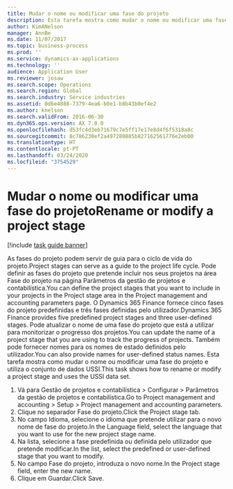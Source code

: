 ```yaml
---
title: Mudar o nome ou modificar uma fase do projeto
description: Esta tarefa mostra como mudar o nome ou modificar uma fase do projeto.
author: KimANelson
manager: AnnBe
ms.date: 11/07/2017
ms.topic: business-process
ms.prod: ''
ms.service: dynamics-ax-applications
ms.technology: ''
audience: Application User
ms.reviewer: josaw
ms.search.scope: Operations
ms.search.region: Global
ms.search.industry: Service industries
ms.assetid: 0d6e4888-7379-4ea6-b0e1-b8b43b0ef4e2
ms.author: knelson
ms.search.validFrom: 2016-06-30
ms.dyn365.ops.version: AX 7.0.0
ms.openlocfilehash: d53fc4d3eb71679c7e5ff17e17e8d4f6f5318a8c
ms.sourcegitcommit: 8c786230ef2a497280885b827162561776e2eb00
ms.translationtype: HT
ms.contentlocale: pt-PT
ms.lasthandoff: 03/24/2020
ms.locfileid: "3754529"
---
```

# <a name="rename-or-modify-a-project-stage"></a><span data-ttu-id="2717c-103">Mudar o nome ou modificar uma fase do projeto</span><span class="sxs-lookup"><span data-stu-id="2717c-103">Rename or modify a project stage</span></span>

[!include [task guide banner](../../includes/task-guide-banner.md)]

<span data-ttu-id="2717c-104">As fases do projeto podem servir de guia para o ciclo de vida do projeto.</span><span class="sxs-lookup"><span data-stu-id="2717c-104">Project stages can serve as a guide to the project life cycle.</span></span> <span data-ttu-id="2717c-105">Pode definir as fases do projeto que pretende incluir nos seus projetos na área Fase do projeto na página Parâmetros da gestão de projetos e contabilística.</span><span class="sxs-lookup"><span data-stu-id="2717c-105">You can define the project stages that you want to include in your projects in the Project stage area in the Project management and accounting parameters page.</span></span> <span data-ttu-id="2717c-106">O Dynamics 365 Finance fornece cinco fases do projeto predefinidas e três fases definidas pelo utilizador.</span><span class="sxs-lookup"><span data-stu-id="2717c-106">Dynamics 365 Finance provides five predefined project stages and three user-defined stages.</span></span> <span data-ttu-id="2717c-107">Pode atualizar o nome de uma fase do projeto que está a utilizar para monitorizar o progresso dos projetos.</span><span class="sxs-lookup"><span data-stu-id="2717c-107">You can update the name of a project stage that you are using to track the progress of projects.</span></span> <span data-ttu-id="2717c-108">Também pode fornecer nomes para os nomes de estado definidos pelo utilizador.</span><span class="sxs-lookup"><span data-stu-id="2717c-108">You can also provide names for user-defined status names.</span></span> <span data-ttu-id="2717c-109">Esta tarefa mostra como mudar o nome ou modificar uma fase do projeto e utiliza o conjunto de dados USSI.</span><span class="sxs-lookup"><span data-stu-id="2717c-109">This task shows how to rename or modify a project stage and uses the USSI data set.</span></span>

1. <span data-ttu-id="2717c-110">Vá para Gestão de projetos e contabilística > Configurar > Parâmetros da gestão de projetos e contabilística.</span><span class="sxs-lookup"><span data-stu-id="2717c-110">Go to Project management and accounting > Setup > Project management and accounting parameters.</span></span>
2. <span data-ttu-id="2717c-111">Clique no separador Fase do projeto.</span><span class="sxs-lookup"><span data-stu-id="2717c-111">Click the Project stage tab.</span></span>
3. <span data-ttu-id="2717c-112">No campo Idioma, selecione o idioma que pretende utilizar para o novo nome de fase do projeto.</span><span class="sxs-lookup"><span data-stu-id="2717c-112">In the Language field, select the language that you want to use for the new project stage name.</span></span>
4. <span data-ttu-id="2717c-113">Na lista, selecione a fase predefinida ou definida pelo utilizador que pretende modificar.</span><span class="sxs-lookup"><span data-stu-id="2717c-113">In the list, select the predefined or user-defined stage that you want to modify.</span></span> 
5. <span data-ttu-id="2717c-114">No campo Fase do projeto, introduza o novo nome.</span><span class="sxs-lookup"><span data-stu-id="2717c-114">In the Project stage field, enter the new name.</span></span>
6. <span data-ttu-id="2717c-115">Clique em Guardar.</span><span class="sxs-lookup"><span data-stu-id="2717c-115">Click Save.</span></span>
